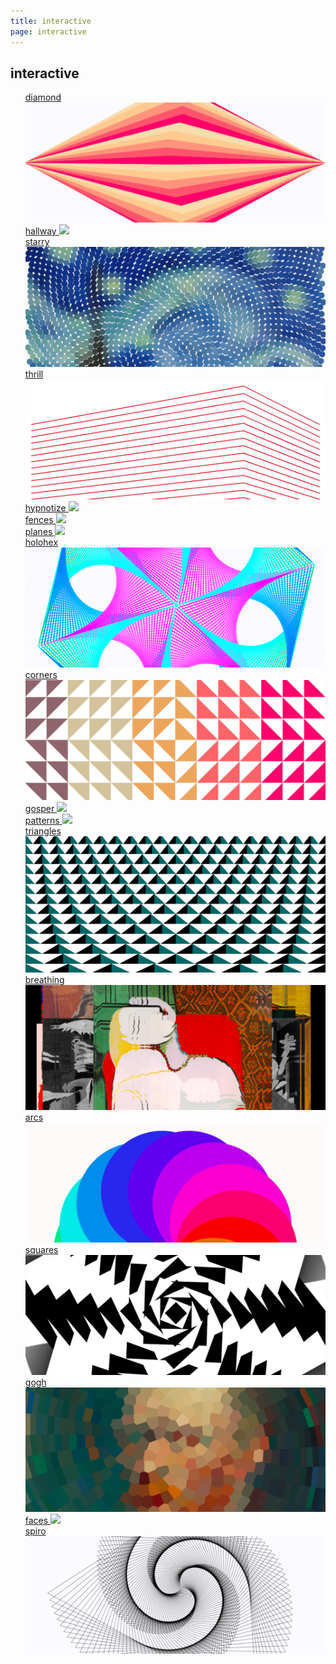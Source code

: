 ```yaml
---
title: interactive
page: interactive
---
```

## interactive
<ul><div class='my-3'><a href='sketches/diamond/diamond.html'>diamond
<img class='my-1' src='sketches/diamond/link-diamond.png'/></a></div><div class='my-3'><a href='sketches/hallway/hallway.html'>hallway
<img class='my-1' src='sketches/hallway/link-hallway.png'/></a></div><div class='my-3'><a href='sketches/starry/starry.html'>starry
<img class='my-1' src='sketches/starry/link-starry.png'/></a></div><div class='my-3'><a href='sketches/thrill/thrill.html'>thrill
<img class='my-1' src='sketches/thrill/link-thrill.png'/></a></div><div class='my-3'><a href='sketches/hypnotize/hypnotize.html'>hypnotize
<img class='my-1' src='sketches/hypnotize/link-hypnotize.png'/></a></div><div class='my-3'><a href='sketches/fences/fences.html'>fences
<img class='my-1' src='sketches/fences/link-fences.png'/></a></div><div class='my-3'><a href='sketches/planes/planes.html'>planes
<img class='my-1' src='sketches/planes/link-planes.png'/></a></div><div class='my-3'><a href='sketches/holohex/holohex.html'>holohex
<img class='my-1' src='sketches/holohex/link-holohex.png'/></a></div><div class='my-3'><a href='sketches/corners/corners.html'>corners
<img class='my-1' src='sketches/corners/link-corners.png'/></a></div><div class='my-3'><a href='sketches/gosper/gosper.html'>gosper
<img class='my-1' src='sketches/gosper/link-gosper.png'/></a></div><div class='my-3'><a href='sketches/patterns/patterns.html'>patterns
<img class='my-1' src='sketches/patterns/link-patterns.png'/></a></div><div class='my-3'><a href='sketches/triangles/triangles.html'>triangles
<img class='my-1' src='sketches/triangles/link-triangles.png'/></a></div><div class='my-3'><a href='sketches/breathing/breathing.html'>breathing
<img class='my-1' src='sketches/breathing/link-breathing.png'/></a></div><div class='my-3'><a href='sketches/arcs/arcs.html'>arcs
<img class='my-1' src='sketches/arcs/link-arcs.png'/></a></div><div class='my-3'><a href='sketches/squares/squares.html'>squares
<img class='my-1' src='sketches/squares/link-squares.png'/></a></div><div class='my-3'><a href='sketches/gogh/gogh.html'>gogh
<img class='my-1' src='sketches/gogh/link-gogh.png'/></a></div><div class='my-3'><a href='sketches/faces/faces.html'>faces
<img class='my-1' src='sketches/faces/link-faces.png'/></a></div><div class='my-3'><a href='sketches/spiro/spiro.html'>spiro
<img class='my-1' src='sketches/spiro/link-spiro.png'/></a></div>